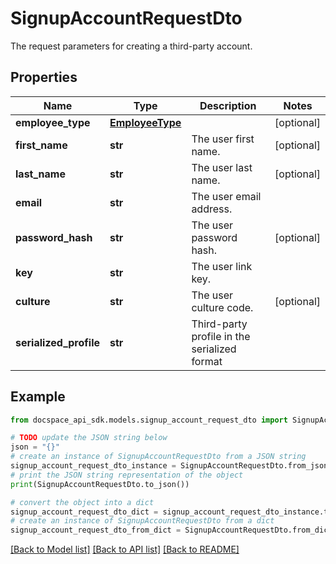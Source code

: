 # SignupAccountRequestDto
The request parameters for creating a third-party account.

## Properties

Name | Type | Description | Notes
------------ | ------------- | ------------- | -------------
**employee_type** | [**EmployeeType**](EmployeeType.md) |  | [optional] 
**first_name** | **str** | The user first name. | [optional] 
**last_name** | **str** | The user last name. | [optional] 
**email** | **str** | The user email address. | 
**password_hash** | **str** | The user password hash. | [optional] 
**key** | **str** | The user link key. | 
**culture** | **str** | The user culture code. | [optional] 
**serialized_profile** | **str** | Third-party profile in the serialized format | 

## Example

```python
from docspace_api_sdk.models.signup_account_request_dto import SignupAccountRequestDto

# TODO update the JSON string below
json = "{}"
# create an instance of SignupAccountRequestDto from a JSON string
signup_account_request_dto_instance = SignupAccountRequestDto.from_json(json)
# print the JSON string representation of the object
print(SignupAccountRequestDto.to_json())

# convert the object into a dict
signup_account_request_dto_dict = signup_account_request_dto_instance.to_dict()
# create an instance of SignupAccountRequestDto from a dict
signup_account_request_dto_from_dict = SignupAccountRequestDto.from_dict(signup_account_request_dto_dict)
```
[[Back to Model list]](../README.md#documentation-for-models) [[Back to API list]](../README.md#documentation-for-api-endpoints) [[Back to README]](../README.md)


